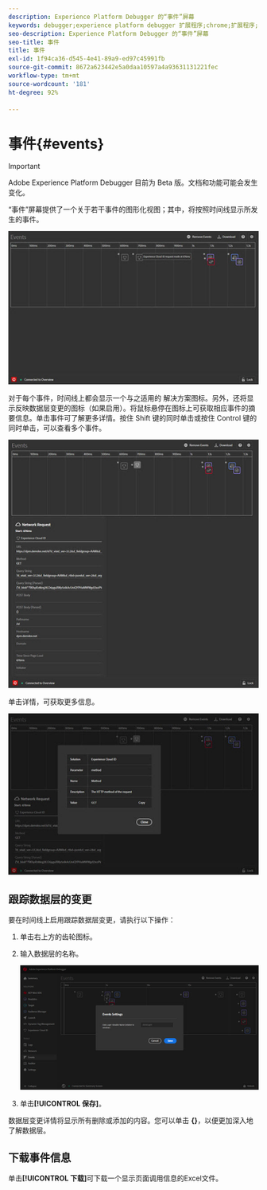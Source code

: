 ```yaml
---
description: Experience Platform Debugger 的“事件”屏幕
keywords: debugger;experience platform debugger 扩展程序;chrome;扩展程序;事件;dtm;target
seo-description: Experience Platform Debugger 的“事件”屏幕
seo-title: 事件
title: 事件
exl-id: 1f94ca36-d545-4e41-89a9-ed97c45991fb
source-git-commit: 8672a623442e5a0daa10597a4a93631131221fec
workflow-type: tm+mt
source-wordcount: '181'
ht-degree: 92%

---
```


# 事件{#events}

>[!IMPORTANT]
>
>Adobe Experience Platform Debugger 目前为 Beta 版。文档和功能可能会发生变化。

“事件”屏幕提供了一个关于若干事件的图形化视图；其中，将按照时间线显示所发生的事件。

![](assets/events.jpg)

对于每个事件，时间线上都会显示一个与之适用的 解决方案图标。另外，还将显示反映数据层变更的图标（如果启用）。将鼠标悬停在图标上可获取相应事件的摘要信息。单击事件可了解更多详情。按住 Shift 键的同时单击或按住 Control 键的同时单击，可以查看多个事件。

![](assets/events-details.jpg)

单击详情，可获取更多信息。

![](assets/events-details-more.jpg)

## 跟踪数据层的变更

要在时间线上启用跟踪数据层变更，请执行以下操作：

1. 单击右上方的齿轮图标。
1. 输入数据层的名称。

   ![](assets/event-datalayer.jpg)

1. 单击&#x200B;**[!UICONTROL 保存]**。

数据层变更详情将显示所有删除或添加的内容。您可以单击 **{}**，以便更加深入地了解数据层。

## 下载事件信息

单击&#x200B;**[!UICONTROL 下载]**&#x200B;可下载一个显示页面调用信息的Excel文件。
